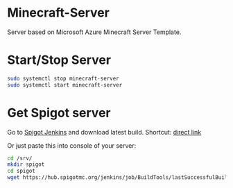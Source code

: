 # Minecraft-Server

Server based on Microsoft Azure Minecraft Server Template.

# Start/Stop Server
```sh
sudo systemctl stop minecraft-server
sudo systemctl start minecraft-server
```

# Get Spigot server
Go to  [Spigot Jenkins](https://hub.spigotmc.org/jenkins/job/BuildTools/) and download latest build. Shortcut: [direct link](https://hub.spigotmc.org/jenkins/job/BuildTools/lastSuccessfulBuild/artifact/target/BuildTools.jar)

Or just paste this into console of your server:
```sh
cd /srv/
mkdir spigot
cd spigot
wget https://hub.spigotmc.org/jenkins/job/BuildTools/lastSuccessfulBuild/artifact/target/BuildTools.jar
```

